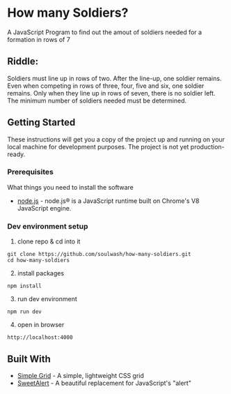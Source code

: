 # How many Soldiers?

A JavaScript Program to find out the amout of soldiers needed for a formation in rows of 7

## Riddle:
Soldiers must line up in rows of two. After the line-up, one soldier remains. 
Even when competing in rows of three, four, five and six, one soldier remains. 
Only when they line up in rows of seven, there is no soldier left. 
The minimum number of soldiers needed must be determined.

## Getting Started

These instructions will get you a copy of the project up and running on your local machine for development purposes. The project is not yet production-ready.

### Prerequisites

What things you need to install the software

* [node.js](https://nodejs.org/en/) - node.js® is a JavaScript runtime built on Chrome's V8 JavaScript engine.

### Dev environment setup

1. clone repo & cd into it

```
git clone https://github.com/soulwash/how-many-soldiers.git
cd how-many-soldiers
```

2. install packages
```
npm install
```

3. run dev environment
```
npm run dev
```

4. open in browser
```
http://localhost:4000
```

## Built With

* [Simple Grid](https://github.com/zachacole/Simple-Grid) - A simple, lightweight CSS grid
* [SweetAlert](https://github.com/t4t5/sweetalert) - A beautiful replacement for JavaScript's "alert"

